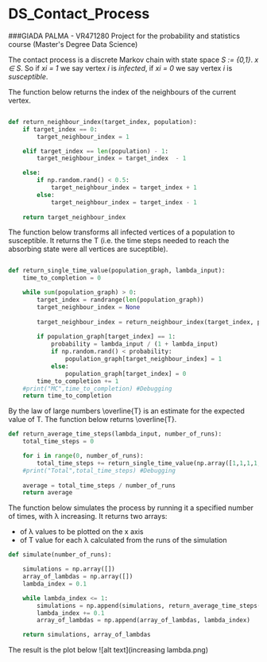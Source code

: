 # DS_Contact_Process
###GIADA PALMA - VR471280
Project for the probability and statistics course (Master's Degree Data Science)


The contact process is a discrete Markov chain with state space *S := {0,1}*. *x ∈ S*. So if *xi = 1* we say vertex *i* is *infected*, if *xi = 0* we say vertex *i* is *susceptible*.

The function below returns the index of the neighbours of the current vertex.
```python

def return_neighbour_index(target_index, population):   
    if target_index == 0:
        target_neighbour_index = 1

    elif target_index == len(population) - 1:
        target_neighbour_index = target_index  - 1

    else:
        if np.random.rand() < 0.5:
            target_neighbour_index = target_index + 1
        else:
            target_neighbour_index = target_index - 1
    
    return target_neighbour_index 
```


The function below transforms all infected vertices of a population to susceptible. 
It returns the T (i.e. the time steps needed to reach the absorbing state were all vertices are suceptible).
```python

def return_single_time_value(population_graph, lambda_input):
    time_to_completion = 0

    while sum(population_graph) > 0:
        target_index = randrange(len(population_graph))
        target_neighbour_index = None
        
        target_neighbour_index = return_neighbour_index(target_index, population_graph)
        
        if population_graph[target_index] == 1:
            probability = lambda_input / (1 + lambda_input)
            if np.random.rand() < probability:
                population_graph[target_neighbour_index] = 1
            else:
                population_graph[target_index] = 0
        time_to_completion += 1
    #print("MC",time_to_completion) #Debugging
    return time_to_completion 
```


By the law of large numbers \overline{T} is an estimate for the expected value of T.
The function below returns \overline{T}.
```python
def return_average_time_steps(lambda_input, number_of_runs):    
    total_time_steps = 0

    for i in range(0, number_of_runs):
        total_time_steps += return_single_time_value(np.array([1,1,1,1,1,1,1,1,1,1]), lambda_input)
    #print("Total",total_time_steps) #Debugging
    
    average = total_time_steps / number_of_runs
    return average
```

The function below simulates the process by running it a specified number of times, with λ increasing.
It returns two arrays:
- of λ values to be plotted on the x axis  
- of T value for each λ calculated from the runs of the simulation
```python
def simulate(number_of_runs):

    simulations = np.array([])
    array_of_lambdas = np.array([])
    lambda_index = 0.1

    while lambda_index <= 1:
        simulations = np.append(simulations, return_average_time_steps(lambda_index, number_of_runs))
        lambda_index += 0.1
        array_of_lambdas = np.append(array_of_lambdas, lambda_index)

    return simulations, array_of_lambdas
```


The result is the plot below
![alt text](increasing lambda.png)

